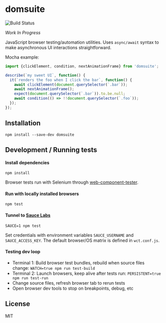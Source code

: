 # domsuite

![Build Status](https://github.com/mixpanel/domsuite/actions/workflows/tests.yml/badge.svg)

*Work In Progress*

JavaScript browser testing/automation utilities. Uses `async/await` syntax to make
asynchronous UI interactions straightforward.

Mocha example:
```js
import {clickElement, condition, nextAnimationFrame} from 'domsuite';

describe(`my sweet UI`, function() {
  it(`renders the foo when I click the bar`, function() {
    await clickElement(document.querySelector(`.bar`));
    await nextAnimationFrame();
    expect(document.querySelector(`.bar`)).to.be.null;
    await condition(() => !!document.querySelector(`.foo`));
  });
});
```

## Installation

`npm install --save-dev domsuite`

## Development / Running tests

#### Install dependencies

`npm install`

Browser tests run with Selenium through [web-component-tester](https://github.com/Polymer/tools/tree/master/packages/web-component-tester).

#### Run with locally installed browsers
`npm test`

#### Tunnel to [Sauce Labs](https://saucelabs.com/)
`SAUCE=1 npm test`

Set credentials with environment variables `SAUCE_USERNAME` and `SAUCE_ACCESS_KEY`. The default browser/OS matrix is defined in `wct.conf.js`.

#### Testing dev loop
- Terminal 1: Build browser test bundles, rebuild when source files change: `WATCH=true npm run test-build`
- Terminal 2: Launch browsers, keep alive after tests run: `PERSISTENT=true npm run test-run`
- Change source files, refresh browser tab to rerun tests
- Open browser dev tools to stop on breakpoints, debug, etc

## License

MIT
